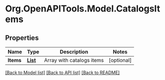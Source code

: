 # Org.OpenAPITools.Model.CatalogsItems

## Properties

Name | Type | Description | Notes
------------ | ------------- | ------------- | -------------
**Items** | [**List<ItemBatchRecord>**](ItemBatchRecord.md) | Array with catalogs items | [optional] 

[[Back to Model list]](../README.md#documentation-for-models) [[Back to API list]](../README.md#documentation-for-api-endpoints) [[Back to README]](../README.md)

